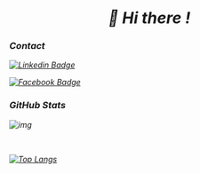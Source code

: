 <head>
<link rel="stylesheet" href="https://cdn.jsdelivr.net/gh/devicons/devicon@master/devicon.min.css">
<i 
</head>
<h1 align="center">👋 Hi there !</h1>

<!-- - 🔭 Nice to meet you everyone :)  -->
<!-- - ⚡ Fun fact: I'm cat ♥ -->

### Contact
[![Linkedin Badge](https://img.shields.io/badge/SiriwatJ-white?style=flat-square&logo=Linkedin&logoColor=blue&link=https://www.linkedin.com/in/siriwat-j-174b0a1b7)](https://www.linkedin.com/in/siriwat-j-174b0a1b7/)

[![Facebook Badge](https://img.shields.io/badge/@siriwataom-white?style=flat-square&logo=Medium&logoColor=black&link=https://medium.com/@siriwataom)](https://medium.com/@siriwataom)

  

### GitHub Stats
![img](https://komarev.com/ghpvc/?username=siraom15&color=ff69b4)

<!-- ![](https://img.shields.io/github/followers/siraom15?style=plastic) -->
<br>

<!-- ![Anurag's github stats](https://github-readme-stats.vercel.app/api?username=siraom15&count_private=true) -->
[![Top Langs](https://github-readme-stats.vercel.app/api/top-langs/?username=siraom15&layout=compact)](https://github.com/anuraghazra/github-readme-stats)

<link rel="stylesheet" href="https://cdn.jsdelivr.net/gh/devicons/devicon@v2.8.2/devicon.min.css">
